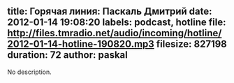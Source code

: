 title: Горячая линия: Паскаль Дмитрий
date: 2012-01-14 19:08:20
labels: podcast, hotline
file: http://files.tmradio.net/audio/incoming/hotline/2012-01-14-hotline-190820.mp3
filesize: 827198
duration: 72
author: paskal
---
No description.
